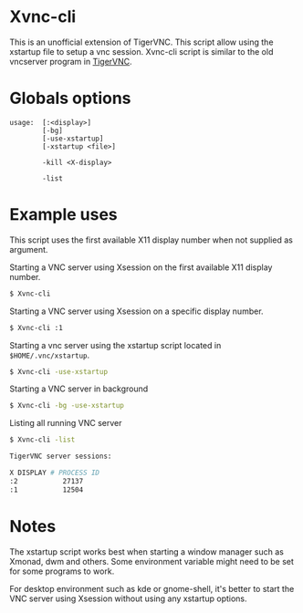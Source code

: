 # Xvnc-cli
This is an unofficial extension of TigerVNC. This script allow using the xstartup file to setup a vnc session.
Xvnc-cli script is similar to the old vncserver program in [TigerVNC](https://github.com/TigerVNC/tigervnc).

# Globals options

```
usage:  [:<display>]
        [-bg]
        [-use-xstartup]
        [-xstartup <file>]

        -kill <X-display>

        -list
```

# Example uses

This script uses the first available X11 display number when not supplied as argument.

Starting a VNC server using Xsession on the first available X11 display number.
```sh
$ Xvnc-cli
```

Starting a VNC server using Xsession on a specific display number.
```sh
$ Xvnc-cli :1
```

Starting a vnc server using the xstartup script located in `$HOME/.vnc/xstartup`.
```sh
$ Xvnc-cli -use-xstartup
```

Starting a VNC server in background
```sh
$ Xvnc-cli -bg -use-xstartup
```

Listing all running VNC server
```sh
$ Xvnc-cli -list

TigerVNC server sessions:

X DISPLAY #	PROCESS ID
:2		     27137
:1		     12504
```

# Notes
The xstartup script works best when starting a window manager such as Xmonad, dwm and others.
Some environment variable might need to be set for some programs to work.

For desktop environment such as kde or gnome-shell, it's better to start the VNC server using
Xsession without using any xstartup options.
